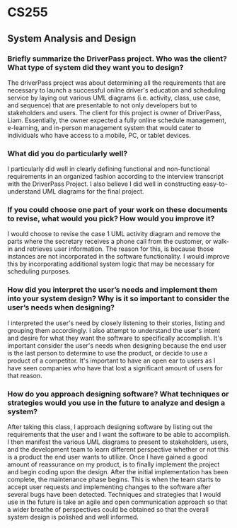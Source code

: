 # CS255
## System Analysis and Design

### Briefly summarize the DriverPass project. Who was the client? What type of system did they want you to design?

The driverPass project was about determining all the requirements that are necessary to launch a successful onilne driver's education and scheduling service by laying out various UML diagrams (i.e. activity, class, use case, and sequence) that are presentable to not only developers but to stakeholders and users. The client for this project is owner of DriverPass, Liam. Essentially, the owner expected a fully online schedule management, e-learning, and in-person management system that would cater to individuals who have access to a mobile, PC, or tablet devices.

### What did you do particularly well?

I particularly did well in clearly defining functional and non-functional requirements in an organized fashion according to the interview transcript with the DriverPass Project. I also believe I did well in constructing easy-to-understand UML diagrams for the final project.

### If you could choose one part of your work on these documents to revise, what would you pick? How would you improve it?

I would choose to revise the case 1 UML activity diagram and remove the parts where the secretary receives a phone call from the customer, or walk-in and retrieves user information. The reason for this, is because those instances are not incorporated in the software functionality. I would improve this by incorporating additional system logic that may be necessary for scheduling purposes. 

### How did you interpret the user’s needs and implement them into your system design? Why is it so important to consider the user’s needs when designing?

I interpreted the user's need by closely listening to their stories, listing and grouping them accordingly. I also attempt to understand the user's intent and desire for what they want the software to specifically accomplish. It's important consider the user's needs when designing because the end user is the last person to determine to use the product, or decide to use a product of a competitor. It's important to have an open ear to users as I have seen companies who have that lost a significant amount of users for that reason. 

### How do you approach designing software? What techniques or strategies would you use in the future to analyze and design a system?

After taking this class, I approach designing software by listing out the requirements that the user and I want the software to be able to accomplish. I then manifest the various UML diagrams to present to stakeholders, users, and the development team to learn different perspective whether or not this is a product the end user wants to utilize. Once I have gained a good amount of reassurance on my product, is to finally implement the project and begin coding upon the design. After the initial implementation has been complete, the maintenance phase begins. This is when the team starts to accept user requests and implementing changes to the software after several bugs have been detected. Techniques and strategies that I would use in the future is take an agile and open communication approach so that a wider breathe of perspectives could be obtained so that the overall system design is polished and well informed.

